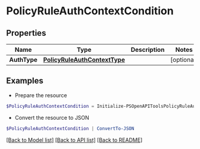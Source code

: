 # PolicyRuleAuthContextCondition
## Properties

Name | Type | Description | Notes
------------ | ------------- | ------------- | -------------
**AuthType** | [**PolicyRuleAuthContextType**](PolicyRuleAuthContextType.md) |  | [optional] 

## Examples

- Prepare the resource
```powershell
$PolicyRuleAuthContextCondition = Initialize-PSOpenAPIToolsPolicyRuleAuthContextCondition  -AuthType null
```

- Convert the resource to JSON
```powershell
$PolicyRuleAuthContextCondition | ConvertTo-JSON
```

[[Back to Model list]](../README.md#documentation-for-models) [[Back to API list]](../README.md#documentation-for-api-endpoints) [[Back to README]](../README.md)

